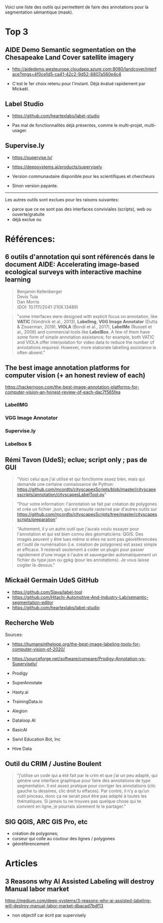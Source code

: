 Voici une liste des outils qui permettent de faire des annotations pour la segmentation sémantique (mask).

# Top 3

## AIDE Demo Semantic segmentation on the Chesapeake Land Cover satellite imagery
* <http://aidedemo.westeurope.cloudapp.azure.com:8080/landcover/interface?imgs=4f0ce1d5-ca41-42c2-9d52-8807a560e4c4>

* C'est le 1er choix retenu pour l'instant. Déjà évalué rapidement par Mickaël. 

## Label Studio

* <https://github.com/heartexlabs/label-studio>

* Pas mal de fonctionnalités déjà présentes, comme le multi-projet, multi-usager.  

## Supervise.ly

* <https://supervise.ly/>
* <https://deepsystems.ai/products/supervisely>

* Version communautaire disponible pour les scientifiques et chercheurs
* Sinon version payante. 

---
Les autres outils sont exclues pour les raisons suivantes: 
* parce que ce ne sont pas des interfaces conviviales (scripts), web ou ouverte/gratuite
* déjà exclue ou 

# Références: 

## 6 outils d'annotation qui sont référencés dans le document AIDE: Accelerating image‐based ecological surveys with interactive machine learning

> Benjamin Kellenberger  
Devis Tuia  
Dan Morris   
(DOI: 10.1111/2041-210X.13489)  
 

> "some interfaces were designed with explicit focus on annotation, like __VATIC__ (Vondrick et al., 2013), __LabelImg__, __VGG Image Annotator__ (Dutta & Zisserman, 2019), __VIOLA__ (Bondi et al., 2017), __LabelMe__ (Russell et al., 2008) and commercial tools like __LabelBox__. A few of them have some form of simple annotation assistance; for example, both VATIC and VIOLA offer interpolation for video data to reduce the number of annotations required. However, more elaborate labelling assistance is often absent."

## The best image annotation platforms for computer vision (+ an honest review of each)
<https://hackernoon.com/the-best-image-annotation-platforms-for-computer-vision-an-honest-review-of-each-dac7f565fea>

### LabelIMG
### VGG Image Annotator
### Supervise.ly
### Labelbox $

## Rémi Tavon (UdeS); eclue; script only ; pas de GUI

> "Voici celui que j'ai utilisé et qui fonctionne assez bien, mais qui demande une certaine connaissance de Python:
<https://github.com/mcordts/cityscapesScripts/blob/master/cityscapesscripts/annotation/cityscapesLabelTool.py>"

> "Pour votre information: l'annotation se fait par création de polygones et crée un fichier .json, qui est ensuite rasterisé par d'autres outils sur <https://github.com/mcordts/cityscapesScripts/tree/master/cityscapesscripts/preparation>"

> "Autrement, il y un autre outil que j'aurais voulu essayer pour l'annotation et qui est bien connu des géomaticiens: QGIS. Des images peuvent y être lues même si elles ne sont pas géoréférencées et l'outil de numérisation (i.e. création de polygones) est assez simple et efficace. Il resterait seulement à coder un plugin pour passer rapidement d'une image à l'autre et sauvegarder automatiquement un fichier du type json ou gpkg (pour les annotations). Je vous laisse cogiter là-dessus."

## Mickaël Germain UdeS GitHub

* <https://github.com/Slava/label-tool>
* <https://github.com/Hitachi-Automotive-And-Industry-Lab/semantic-segmentation-editor>
* <https://github.com/heartexlabs/label-studio>

## Recherche Web 

Sources:
* <https://humansintheloop.org/the-best-image-labeling-tools-for-computer-vision-of-2020/>
* <https://sourceforge.net/software/compare/Prodigy-Annotation-vs-Supervisely/>

* Prodigy
* SuperAnnotate
* Hasty.ai
* TrainingData.io
* Alegion
*	Dataloop AI
*	BasicAI
* Swivl Education Bot, Inc
* Hive Data

## Outil du CRIM / Justine Boulent

> "j’utilise un code qui a été fait par le crim et que j’ai un peu adapté, qui génère une interface graphique pour faire des annotations de type segmentation. Il est assez pratique pour corriger les annotations (clic gauche tu dessines, clic droit tu effaces). Par contre, il n’y a qu’un outil pinceau, donc ça ne serait peut être pas adapté à toutes les thématiques. Si jamais tu ne trouves pas quelque chose qui te convient en ligne, je pourrais sûrement te le partager."

## SIG QGIS, ARC GIS Pro, etc

* création de polygones;
* curseur qui colle au coutour des lignes / polygones
* géoréférencement

# Articles

## 3 Reasons why AI Assisted Labeling will destroy Manual labor market

<https://medium.com/deep-systems/3-reasons-why-ai-assisted-labeling-will-destroy-manual-labor-market-dbacad7bdf13>

* non objectif car écrit par supervisely
